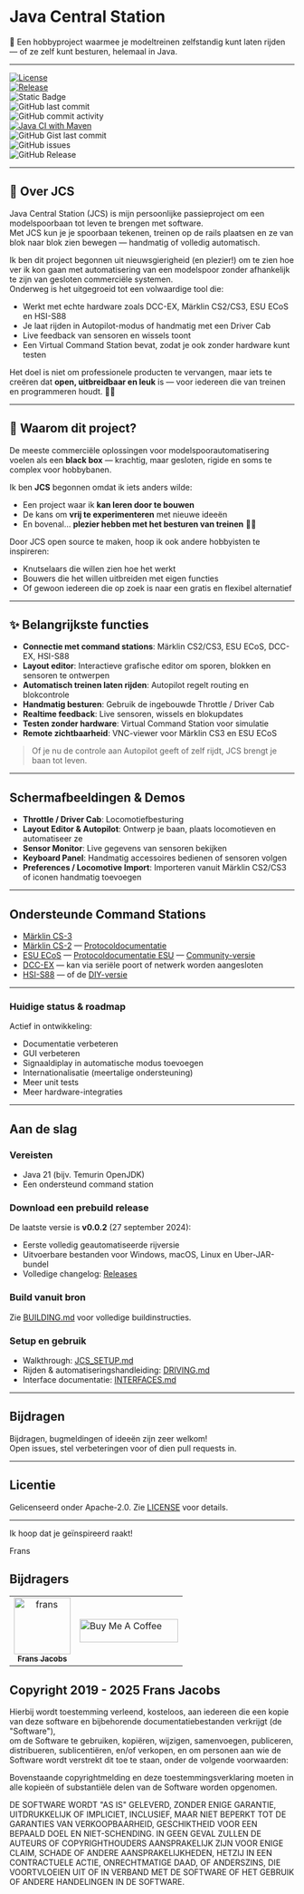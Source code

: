 # Java Central Station

🎯 Een hobbyproject waarmee je modeltreinen zelfstandig kunt laten rijden — of ze zelf kunt besturen, helemaal in Java.

---

[![License](https://img.shields.io/badge/license-Apache--2.0-blue.svg)](#license)  
[![Release](https://img.shields.io/github/v/release/fransjacobs/model-railway)](https://github.com/fransjacobs/model-railway/releases)  
![Static Badge](https://img.shields.io/badge/Model_Railroad-Automation-blue)  
![GitHub last commit](https://img.shields.io/github/last-commit/fransjacobs/model-railway)  
![GitHub commit activity](https://img.shields.io/github/commit-activity/w/fransjacobs/model-railway)  
[![Java CI with Maven](https://github.com/fransjacobs/model-railway/actions/workflows/maven.yml/badge.svg?branch=master)](https://github.com/fransjacobs/model-railway/actions/workflows/maven.yml)  
![GitHub Gist last commit](https://img.shields.io/github/last-commit/fransjacobs/model-railway)  
![GitHub issues](https://img.shields.io/github/issues-raw/fransjacobs/model-railway)  
![GitHub Release](https://img.shields.io/github/v/release/fransjacobs/model-railway)  

---

## 🚂 Over JCS

Java Central Station (JCS) is mijn persoonlijke passieproject om een modelspoorbaan tot leven te brengen met software.  
Met JCS kun je je spoorbaan tekenen, treinen op de rails plaatsen en ze van blok naar blok zien bewegen — handmatig of volledig automatisch.  

Ik ben dit project begonnen uit nieuwsgierigheid (en plezier!) om te zien hoe ver ik kon gaan met automatisering van een modelspoor zonder afhankelijk te zijn van gesloten commerciële systemen.  
Onderweg is het uitgegroeid tot een volwaardige tool die:

- Werkt met echte hardware zoals DCC-EX, Märklin CS2/CS3, ESU ECoS en HSI-S88  
- Je laat rijden in Autopilot-modus of handmatig met een Driver Cab  
- Live feedback van sensoren en wissels toont  
- Een Virtual Command Station bevat, zodat je ook zonder hardware kunt testen  

Het doel is niet om professionele producten te vervangen, maar iets te creëren dat **open, uitbreidbaar en leuk** is — voor iedereen die van treinen en programmeren houdt. 🚉✨

---

## 🎯 Waarom dit project?

De meeste commerciële oplossingen voor modelspoorautomatisering voelen als een **black box** — krachtig, maar gesloten, rigide en soms te complex voor hobbybanen.  

Ik ben **JCS** begonnen omdat ik iets anders wilde:  

- Een project waar ik **kan leren door te bouwen**  
- De kans om **vrij te experimenteren** met nieuwe ideeën  
- En bovenal… **plezier hebben met het besturen van treinen** 🚂✨  

Door JCS open source te maken, hoop ik ook andere hobbyisten te inspireren:  

- Knutselaars die willen zien hoe het werkt  
- Bouwers die het willen uitbreiden met eigen functies  
- Of gewoon iedereen die op zoek is naar een gratis en flexibel alternatief  

---

## ✨ Belangrijkste functies

- **Connectie met command stations**: Märklin CS2/CS3, ESU ECoS, DCC-EX, HSI-S88  
- **Layout editor**: Interactieve grafische editor om sporen, blokken en sensoren te ontwerpen  
- **Automatisch treinen laten rijden**: Autopilot regelt routing en blokcontrole  
- **Handmatig besturen**: Gebruik de ingebouwde Throttle / Driver Cab  
- **Realtime feedback**: Live sensoren, wissels en blokupdates  
- **Testen zonder hardware**: Virtual Command Station voor simulatie  
- **Remote zichtbaarheid**: VNC-viewer voor Märklin CS3 en ESU ECoS  

> Of je nu de controle aan Autopilot geeft of zelf rijdt, JCS brengt je baan tot leven.

---

## Schermafbeeldingen & Demos

- **Throttle / Driver Cab**: Locomotiefbesturing  
- **Layout Editor & Autopilot**: Ontwerp je baan, plaats locomotieven en automatiseer ze  
- **Sensor Monitor**: Live gegevens van sensoren bekijken  
- **Keyboard Panel**: Handmatig accessoires bedienen of sensoren volgen  
- **Preferences / Locomotive Import**: Importeren vanuit Märklin CS2/CS3 of iconen handmatig toevoegen  

---

## Ondersteunde Command Stations

- [Märklin CS-3](https://www.marklin.nl/producten/details/article/60216)  
- [Märklin CS-2](https://www.marklin.nl/producten/details/article/60215) — [Protocoldocumentatie](http://streaming.maerklin.de/public-media/cs2/cs2CAN-Protokoll-2_0.pdf)  
- [ESU ECoS](https://www.esu.eu/) — [Protocoldocumentatie ESU](https://github.com/cbries/railessentials/blob/master/ecoslibNet48/Documentation/ecos_pc_interface3.pdf) — [Community-versie](https://github.com/TabalugaDrache/TCPEcos/files/13458970/Netzwerkspezifikation_2023.pdf)  
- [DCC-EX](https://dcc-ex.com) — kan via seriële poort of netwerk worden aangesloten  
- [HSI-S88](https://www.ldt-infocenter.com/dokuwiki/doku.php?id=en:hsi-88-usb) — of de [DIY-versie](https://mobatron.4lima.de/2020/05/s88-scanner-mit-arduino)  

---

### Huidige status & roadmap

Actief in ontwikkeling:  

- Documentatie verbeteren  
- GUI verbeteren  
- Signaaldiplay in automatische modus toevoegen  
- Internationalisatie (meertalige ondersteuning)  
- Meer unit tests  
- Meer hardware-integraties  

---

## Aan de slag

### Vereisten

- Java 21 (bijv. Temurin OpenJDK)  
- Een ondersteund command station  

### Download een prebuild release

De laatste versie is **v0.0.2** (27 september 2024):  

- Eerste volledig geautomatiseerde rijversie  
- Uitvoerbare bestanden voor Windows, macOS, Linux en Uber-JAR-bundel  
- Volledige changelog: [Releases](https://github.com/fransjacobs/model-railway/releases)  

### Build vanuit bron

Zie [BUILDING.md](BUILDING.md) voor volledige buildinstructies.

### Setup en gebruik

- Walkthrough: [JCS_SETUP.md](JCS_SETUP.md)  
- Rijden & automatiseringshandleiding: [DRIVING.md](DRIVING.md)  
- Interface documentatie: [INTERFACES.md](INTERFACES.md)  

---

## Bijdragen

Bijdragen, bugmeldingen of ideeën zijn zeer welkom!  
Open issues, stel verbeteringen voor of dien pull requests in.

---

## Licentie

Gelicenseerd onder Apache-2.0. Zie [LICENSE](LICENSE) voor details.  

---

Ik hoop dat je geïnspireerd raakt!  

Frans

## Bijdragers

<table>
<tr>
    <td align="center">
        <a href="https://github.com/fransjacobs">
            <img src="https://avatars.githubusercontent.com/u/41232225?v=4" width="100;" alt="frans"/>
            <br />
            <sub><b>Frans Jacobs</b></sub>
        </a>
    </td>
    <td><a href="https://www.buymeacoffee.com/fransjacobs" target="_blank"><img src="https://cdn.buymeacoffee.com/buttons/default-orange.png" alt="Buy Me A Coffee" height="41" width="174"></a>
    </td>
</tr>
</table>

## Copyright 2019 - 2025 Frans Jacobs

Hierbij wordt toestemming verleend, kosteloos, aan iedereen die een kopie van deze software en bijbehorende documentatiebestanden verkrijgt (de "Software"),  
om de Software te gebruiken, kopiëren, wijzigen, samenvoegen, publiceren, distribueren, sublicentiëren, en/of verkopen, en om personen aan wie de Software wordt verstrekt dit toe te staan, onder de volgende voorwaarden:

Bovenstaande copyrightmelding en deze toestemmingsverklaring moeten in alle kopieën of substantiële delen van de Software worden opgenomen.

DE SOFTWARE WORDT "AS IS" GELEVERD, ZONDER ENIGE GARANTIE, UITDRUKKELIJK OF IMPLICIET, INCLUSIEF, MAAR NIET BEPERKT TOT DE GARANTIES VAN VERKOOPBAARHEID, GESCHIKTHEID VOOR EEN BEPAALD DOEL EN NIET-SCHENDING. IN GEEN GEVAL ZULLEN DE AUTEURS OF COPYRIGHTHOUDERS AANSPRAKELIJK ZIJN VOOR ENIGE CLAIM, SCHADE OF ANDERE AANSPRAKELIJKHEDEN, HETZIJ IN EEN CONTRACTUELE ACTIE, ONRECHTMATIGE DAAD, OF ANDERSZINS, DIE VOORTVLOEIEN UIT OF IN VERBAND MET DE SOFTWARE OF HET GEBRUIK OF ANDERE HANDELINGEN IN DE SOFTWARE.
